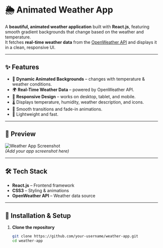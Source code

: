 # 🌦️ Animated Weather App

A **beautiful, animated weather application** built with **React.js**, featuring smooth gradient backgrounds that change based on the weather and temperature.  
It fetches **real-time weather data** from the [OpenWeather API](https://openweathermap.org/api) and displays it in a clean, responsive UI.

---

## ✨ Features
- 🎨 **Dynamic Animated Backgrounds** – changes with temperature & weather conditions.
- 🌍 **Real-Time Weather Data** – powered by OpenWeather API.
- 📱 **Responsive Design** – works on desktop, tablet, and mobile.
- 🌡️ Displays temperature, humidity, weather description, and icons.
- 🔄 Smooth transitions and fade-in animations.
- 🚀 Lightweight and fast.

---

## 📸 Preview
![Weather App Screenshot](./preview.png)  
*(Add your app screenshot here)*

---

## 🛠️ Tech Stack
- **React.js** – Frontend framework
- **CSS3** – Styling & animations
- **OpenWeather API** – Weather data source

---

## 🚀 Installation & Setup
1. **Clone the repository**
   ```bash
   git clone https://github.com/your-username/weather-app.git
   cd weather-app
